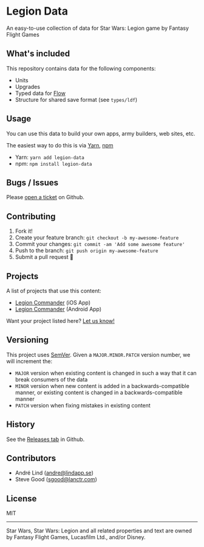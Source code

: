 # Legion Data
An easy-to-use collection of data for Star Wars: Legion game by Fantasy Flight Games

## What's included

This repository contains data for the following components:
- Units
- Upgrades
- Typed data for [Flow](http://flow.org)
- Structure for shared save format (see `types/ldf`)

## Usage

You can use this data to build your own apps, army builders, web sites, etc.

The easiest way to do this is via [Yarn](https://yarnpkg.com/), [npm](https://www.npmjs.com/package/legion-data)

* Yarn: `yarn add legion-data`
* npm: `npm install legion-data`

## Bugs / Issues

Please [open a ticket](https://github.com/andrelind/legion-data/issues/new) on Github.

## Contributing

1. Fork it!
2. Create your feature branch: `git checkout -b my-awesome-feature`
3. Commit your changes: `git commit -am 'Add some awesome feature'`
4. Push to the branch: `git push origin my-awesome-feature`
5. Submit a pull request :tada:

## Projects

A list of projects that use this content:

- [Legion Commander](https://itunes.apple.com/us/app/legion-commander/id1390473093?mt=8) (iOS App)
- [Legion Commander](https://play.google.com/store/apps/details?id=com.legion_commander_app) (Android App)

Want your project listed here? [Let us know!](https://github.com/andrelind/legion-data/issues/new?title=Add%20Project)

## Versioning

This project uses [SemVer](http://semver.org/). Given a `MAJOR.MINOR.PATCH` version number, we will increment the:
- `MAJOR` version when existing content is changed in such a way that it can break consumers of the data
- `MINOR` version when new content is added in a backwards-compatible manner, or existing content is changed in a backwards-compatible manner
- `PATCH` version when fixing mistakes in existing content

## History

See the [Releases tab](https://github.com/andrelind/legion-data/releases) in Github.

## Contributors

- André Lind (andre@lindapp.se)
- Steve Good (sgood@lanctr.com)

## License
MIT

---

Star Wars, Star Wars: Legion and all related properties and text are owned by Fantasy Flight Games, Lucasfilm Ltd., and/or Disney.
